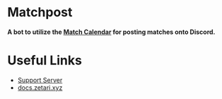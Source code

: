 # Matchpost
**A bot to utilize the [Match Calendar](http://hosts.uhc.gg) for posting matches onto Discord.**

# Useful Links

- [Support Server](https://discord.gg/xraYxJt)
- [docs.zetari.xyz](http://docs.zetari.xyz/matchpost)
